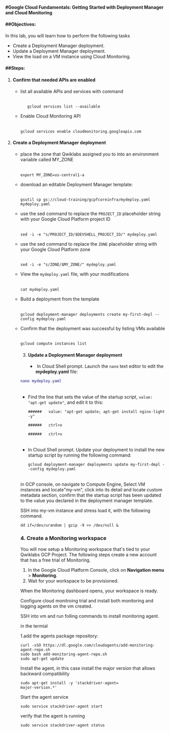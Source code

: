 #### #Google Cloud Fundamentals: Getting Started with Deployment Manager and Cloud Monitoring

#### ##Objectives:

In this lab, you will learn how to perform the following tasks

- Create a Deployment Manager deployment.
- Update a Deployment Manager deployment.
- View the load on a VM instance using Cloud Monitoring.

#### ##Steps:

1. #### Confirm that needed APIs are enabled

   - list all available APIs and services with command

     ###### 		

     ```
     	gcloud services list --available
     ```

   - Enable Cloud Monitoring API

     ###### 	     
     
     ```
     gcloud services enable cloudmonitoring.googleapis.com
     ```

2. #### Create a Deployment Manager deployment

   - place the zone that Qwiklabs assigned you to into an environment variable called MY_ZONE

     ###### 		

     ```
     export MY_ZONE=us-central1-a
     ```

   - download an editable Deployment Manager template:

     ###### 	    

     ```
     gsutil cp gs://cloud-training/gcpfcoreinfra/mydeploy.yaml mydeploy.yaml
     ```

   - use the sed command to replace the `PROJECT_ID` placeholder string with your Google Cloud Platform project ID

     ###### 	     

     ```
     sed -i -e "s/PROJECT_ID/$DEVSHELL_PROJECT_ID/" mydeploy.yaml
     ```

   - use the sed command to replace the `ZONE` placeholder string with your Google Cloud Platform zone

     ###### 		 

     ```
     sed -i -e "s/ZONE/$MY_ZONE/" mydeploy.yaml
     ```

   - View the `mydeploy.yaml` file, with your modifications

     ###### 	     

     ```
     cat mydeploy.yaml
     ```

   - Build a deployment from the template

     ###### 	     

     ```
     gcloud deployment-manager deployments create my-first-depl --config mydeploy.yaml
     ```

   - Confirm that the deployment was successful by listing VMs available

     ######          

     ```
     gcloud compute instances list
     ```

     3. ####  Update a Deployment Manager deployment

        - ​	 In Cloud Shell prompt. Launch the `nano` text editor to edit the **mydeploy.yaml** file:

     ```g
     nano mydeploy.yaml
     ```

     ###### 				

     - Find the line that sets the value of the startup script, `value: "apt-get update"`, and edit it to this:

       ```
       ###### 	value: "apt-get update; apt-get install nginx-light -y"
       
       ###### 	ctrl+o
       
       ###### 	ctrl+x
       ```

       ###### 	

       ######            

     - In Cloud Shell prompt. Update your deployment to install the new startup script by running the following command:

       ```
       gcloud deployment-manager deployments update my-first-depl --config mydeploy.yaml
       ```
       
       ###### 			

     

     in GCP console, on navigate to Compute Engine, Select VM instances and locate"my-vm", click into its detail and locate custom metadata section, confirm that the startup script has been updated to the value you declared in the deployment manager template.

     

     SSH into my-vm instance and stress load it, with the following command.

     ```
     dd if=/dev/urandom | gzip -9 >> /dev/null &
     ```

        

     ### 4. Create a Monitoring workspace

     You will now setup a Monitoring workspace that's tied to your Qwiklabs GCP Project. The following steps create a new account that has a free trial of Monitoring.

     1. In the Google Cloud Platform Console, click on **Navigation menu** > **Monitoring**.
     2. Wait for your workspace to be provisioned.

     When the Monitoring dashboard opens, your workspace is ready.

     Configure cloud monitroing trial and install both monitoring and logging agents on the vm created.

     SSH into vm and run folling commands to install monitoring agent.

     in the termial

     1.add the agents package repository:

     ```
     curl -sSO https://dl.google.com/cloudagents/add-monitoring-agent-repo.sh
     sudo bash add-monitoring-agent-repo.sh
     sudo apt-get update
     ```

     Install the agent, in this case install the major version that allows backward compatibility

     ```
     sudo apt-get install -y 'stackdriver-agent=
     major-version.*'
     ```

     Start the agent service

     ```
     sudo service stackdriver-agent start
     ```

     verify that the agent is running

     ```
     sudo service stackdriver-agent status
     ```

     

     

     

     

